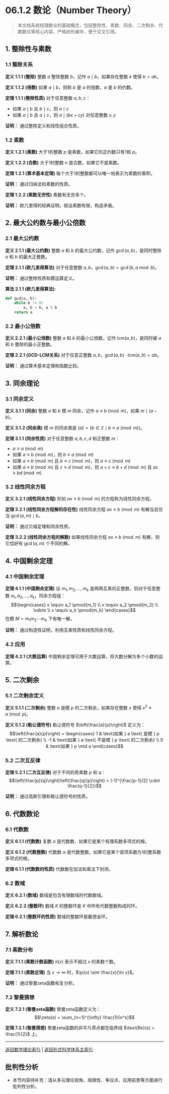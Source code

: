 # 06.1.2 数论（Number Theory）

> 本文档系统梳理数论的基础概念，包括整除性、素数、同余、二次剩余、代数数论等核心内容，严格树形编号，便于交叉引用。

## 1. 整除性与素数

### 1.1 整除关系

**定义 1.1.1 (整除)**
整数 $a$ 整除整数 $b$，记作 $a \mid b$，如果存在整数 $k$ 使得 $b = ak$。

**定义 1.1.2 (倍数)**
如果 $a \mid b$，则称 $b$ 是 $a$ 的倍数，$a$ 是 $b$ 的约数。

**定理 1.1.1 (整除性质)**
对于任意整数 $a, b, c$：

- 如果 $a \mid b$ 且 $b \mid c$，则 $a \mid c$
- 如果 $a \mid b$ 且 $a \mid c$，则 $a \mid (bx + cy)$ 对任意整数 $x, y$

**证明：** 通过整除定义和线性组合性质。

### 1.2 素数

**定义 1.2.1 (素数)**
大于1的整数 $p$ 是素数，如果它的正约数只有1和 $p$。

**定义 1.2.2 (合数)**
大于1的整数 $n$ 是合数，如果它不是素数。

**定理 1.2.1 (算术基本定理)**
每个大于1的整数都可以唯一地表示为素数的乘积。

**证明：** 通过归纳法和素数的性质。

**定理 1.2.2 (素数无穷性)**
素数有无穷多个。

**证明：** 欧几里得的经典证明，假设素数有限，构造矛盾。

## 2. 最大公约数与最小公倍数

### 2.1 最大公约数

**定义 2.1.1 (最大公约数)**
整数 $a$ 和 $b$ 的最大公约数，记作 $\gcd(a, b)$，是同时整除 $a$ 和 $b$ 的最大正整数。

**定理 2.1.1 (欧几里得算法)**
对于任意整数 $a, b$，$\gcd(a, b) = \gcd(b, a \bmod b)$。

**证明：** 通过整除性质和模运算定义。

**算法 2.1.1 (欧几里得算法)**:

```python
def gcd(a, b):
    while b != 0:
        a, b = b, a % b
    return a
```

### 2.2 最小公倍数

**定义 2.2.1 (最小公倍数)**
整数 $a$ 和 $b$ 的最小公倍数，记作 $\text{lcm}(a, b)$，是同时被 $a$ 和 $b$ 整除的最小正整数。

**定理 2.2.1 (GCD-LCM关系)**
对于任意正整数 $a, b$，$\gcd(a, b) \cdot \text{lcm}(a, b) = ab$。

**证明：** 通过算术基本定理和指数比较。

## 3. 同余理论

### 3.1 同余定义

**定义 3.1.1 (同余)**
整数 $a$ 和 $b$ 模 $m$ 同余，记作 $a \equiv b \pmod{m}$，如果 $m \mid (a - b)$。

**定义 3.1.2 (同余类)**
模 $m$ 的同余类是 $[a] = \{b \in \mathbb{Z} \mid b \equiv a \pmod{m}\}$。

**定理 3.1.1 (同余性质)**
对于任意整数 $a, b, c, d$ 和正整数 $m$：

- $a \equiv a \pmod{m}$
- 如果 $a \equiv b \pmod{m}$，则 $b \equiv a \pmod{m}$
- 如果 $a \equiv b \pmod{m}$ 且 $b \equiv c \pmod{m}$，则 $a \equiv c \pmod{m}$
- 如果 $a \equiv b \pmod{m}$ 且 $c \equiv d \pmod{m}$，则 $a + c \equiv b + d \pmod{m}$ 且 $ac \equiv bd \pmod{m}$

### 3.2 线性同余方程

**定义 3.2.1 (线性同余方程)**
形如 $ax \equiv b \pmod{m}$ 的方程称为线性同余方程。

**定理 3.2.1 (线性同余方程解的存在性)**
线性同余方程 $ax \equiv b \pmod{m}$ 有解当且仅当 $\gcd(a, m) \mid b$。

**证明：** 通过贝祖定理和同余性质。

**定理 3.2.2 (线性同余方程的解数)**
如果线性同余方程 $ax \equiv b \pmod{m}$ 有解，则它恰好有 $\gcd(a, m)$ 个不同的解。

## 4. 中国剩余定理

### 4.1 中国剩余定理

**定理 4.1.1 (中国剩余定理)**
设 $m_1, m_2, \ldots, m_k$ 是两两互素的正整数，则对于任意整数 $a_1, a_2, \ldots, a_k$，同余方程组：
$$\begin{cases}
x \equiv a_1 \pmod{m_1} \\
x \equiv a_2 \pmod{m_2} \\
\vdots \\
x \equiv a_k \pmod{m_k}
\end{cases}$$
在模 $M = m_1m_2 \cdots m_k$ 下有唯一解。

**证明：** 通过构造性证明，利用互素性质和线性同余方程。

### 4.2 应用

**定理 4.2.1 (大数运算)**
中国剩余定理可用于大数运算，将大数分解为多个小数的运算。

## 5. 二次剩余

### 5.1 二次剩余定义

**定义 5.1.1 (二次剩余)**
整数 $a$ 是模 $p$ 的二次剩余，如果存在整数 $x$ 使得 $x^2 \equiv a \pmod{p}$。

**定义 5.1.2 (勒让德符号)**
勒让德符号 $\left(\frac{a}{p}\right)$ 定义为：
$$\left(\frac{a}{p}\right) = \begin{cases}
1 & \text{如果 } a \text{ 是模 } p \text{ 的二次剩余} \\
-1 & \text{如果 } a \text{ 不是模 } p \text{ 的二次剩余} \\
0 & \text{如果 } p \mid a
\end{cases}$$

### 5.2 二次互反律

**定理 5.2.1 (二次互反律)**
对于不同的奇素数 $p$ 和 $q$：
$$\left(\frac{p}{q}\right)\left(\frac{q}{p}\right) = (-1)^{\frac{p-1}{2} \cdot \frac{q-1}{2}}$$

**证明：** 通过高斯引理和勒让德符号的性质。

## 6. 代数数论

### 6.1 代数数

**定义 6.1.1 (代数数)**
复数 $\alpha$ 是代数数，如果它是某个有理系数多项式的根。

**定义 6.1.2 (代数整数)**
代数数 $\alpha$ 是代数整数，如果它是某个首项系数为1的整系数多项式的根。

**定理 6.1.1 (代数数的性质)**
代数数在加法和乘法下封闭。

### 6.2 数域

**定义 6.2.1 (数域)**
数域是包含有理数域的代数数域。

**定义 6.2.2 (整数环)**
数域 $K$ 的整数环是 $K$ 中所有代数整数构成的环。

**定理 6.2.1 (整数环的性质)**
数域的整数环是戴德金环。

## 7. 解析数论

### 7.1 素数分布

**定义 7.1.1 (素数计数函数)**
$\pi(x)$ 表示不超过 $x$ 的素数个数。

**定理 7.1.1 (素数定理)**
当 $x \to \infty$ 时，$\pi(x) \sim \frac{x}{\ln x}$。

**证明：** 通过黎曼zeta函数和复分析。

### 7.2 黎曼猜想

**定义 7.2.1 (黎曼zeta函数)**
黎曼zeta函数定义为：
$$\zeta(s) = \sum_{n=1}^{\infty} \frac{1}{n^s}$$

**定理 7.2.1 (黎曼猜想)**
黎曼zeta函数的非平凡零点都在临界线 $\text{Re}(s) = \frac{1}{2}$ 上。

---

[返回数学理论索引](README.md) | [返回形式科学体系主索引](README.md)

## 批判性分析

- 本节内容待补充：请从多元理论视角、局限性、争议点、应用前景等方面进行批判性分析。
